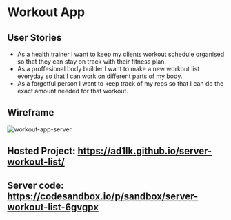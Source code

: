 # Workout App

## User Stories

- As a health trainer I want to keep my clients workout schedule organised so that they can stay on track with their fitness plan.
- As a proffesional body builder I want to make a new workout list everyday so that I can work on different parts of my body.
- As a forgetful person I want to keep track of my reps so that I can do the exact amount needed for that workout.

##  Wireframe

![workout-app-server](https://github.com/AD1LK/server-workout-list/assets/95390091/f299a50b-5f0c-4735-b9ab-f0ed2614a2ae)


## Hosted Project: https://ad1lk.github.io/server-workout-list/

## Server code: https://codesandbox.io/p/sandbox/server-workout-list-6gvgpx
